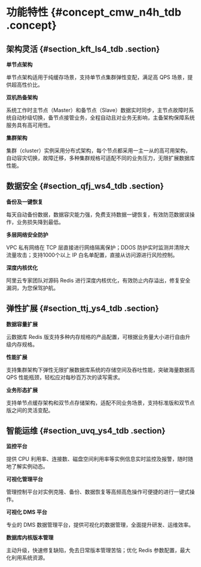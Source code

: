 # 功能特性 {#concept_cmw_n4h_tdb .concept}

## 架构灵活 {#section_kft_ls4_tdb .section}

**单节点架构**

单节点架构适用于纯缓存场景，支持单节点集群弹性变配，满足高 QPS 场景，提供超高性价比。

**双机热备架构**

系统工作时主节点（Master）和备节点（Slave）数据实时同步，主节点故障时系统自动秒级切换，备节点接管业务，全程自动且对业务无影响，主备架构保障系统服务具有高可用性。

**集群架构**

集群（cluster）实例采用分布式架构，每个节点都采用一主一从的高可用架构，自动容灾切换，故障迁移，多种集群规格可适配不同的业务压力，无限扩展数据库性能。

## 数据安全 {#section_qfj_ws4_tdb .section}

**备份及一键恢复**

每天自动备份数据，数据容灾能力强，免费支持数据一键恢复，有效防范数据误操作，业务损失降到最低。

**多层网络安全防护**

VPC 私有网络在 TCP 层直接进行网络隔离保护；DDOS 防护实时监测并清除大流量攻击；支持1000个以上 IP 白名单配置，直接从访问源进行风险控制。

**深度内核优化**

阿里云专家团队对源码 Redis 进行深度内核优化，有效防止内存溢出，修复安全漏洞，为您保驾护航。

## 弹性扩展 {#section_ttj_ys4_tdb .section}

**数据容量扩展**

云数据库 Redis 版支持多种内存规格的产品配置，可根据业务量大小进行自由升级内存规格。

**性能扩展**

支持集群架构下弹性无限扩展数据库系统的存储空间及吞吐性能，突破海量数据高 QPS 性能瓶颈，轻松应对每秒百万次的读写需求。

**业务形态扩展**

支持单节点缓存架构和双节点存储架构，适配不同业务场景，支持标准版和双节点版之间的灵活变配。

## 智能运维 {#section_uvq_ys4_tdb .section}

**监控平台**

提供 CPU 利用率、连接数、磁盘空间利用率等实例信息实时监控及报警，随时随地了解实例动态。

**可视化管理平台**

管理控制平台对实例克隆、备份、数据恢复等高频高危操作可便捷的进行一键式操作。

**可视化 DMS 平台**

专业的 DMS 数据管理平台，提供可视化的数据管理，全面提升研发、运维效率。

**数据库内核版本管理**

主动升级，快速修复缺陷，免去日常版本管理苦恼；优化 Redis 参数配置，最大化利用系统资源。

